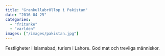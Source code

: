 ```yaml
---
title: "Grankullabröllop i Pakistan"
date: "2016-04-25"
categories: 
  - "fritanke"
  - "varlden"
images: ["/images/pakistan.jpg"]
---
```


Festligheter i Islamabad, turism i Lahore. God mat och trevliga människor.

